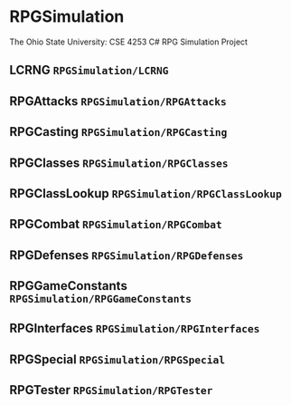 # RPGSimulation
The Ohio State University: CSE 4253 C# RPG Simulation Project

## LCRNG `RPGSimulation/LCRNG`

## RPGAttacks `RPGSimulation/RPGAttacks`

## RPGCasting `RPGSimulation/RPGCasting`

## RPGClasses `RPGSimulation/RPGClasses`

## RPGClassLookup `RPGSimulation/RPGClassLookup`

## RPGCombat `RPGSimulation/RPGCombat`

## RPGDefenses `RPGSimulation/RPGDefenses`

## RPGGameConstants `RPGSimulation/RPGGameConstants`

## RPGInterfaces `RPGSimulation/RPGInterfaces`

## RPGSpecial `RPGSimulation/RPGSpecial`

## RPGTester `RPGSimulation/RPGTester`
